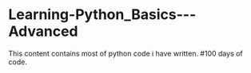 # Learning-Python_Basics---Advanced 
This content contains most of python code i have written. #100 days of code.

